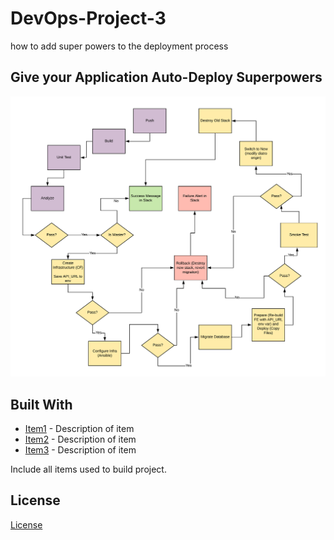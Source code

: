 # DevOps-Project-3

how to add super powers to the deployment process

## Give your Application Auto-Deploy Superpowers

![Diagram of CI/CD Pipeline we will be building.](pipeline.png)

## Built With

* [Item1](www.item1.com) - Description of item
* [Item2](www.item2.com) - Description of item
* [Item3](www.item3.com) - Description of item

Include all items used to build project.

## License

[License](LICENSE.md)
